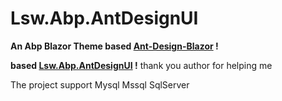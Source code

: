 # Lsw.Abp.AntDesignUI

**An Abp Blazor Theme based [Ant-Design-Blazor](https://github.com/ant-design-blazor/ant-design-blazor) !**

**based [Lsw.Abp.AntDesignUI](https://github.com/realLiangshiwei/Lsw.Abp.AntDesignUI) !**
thank you author for  helping me

The project support Mysql Mssql SqlServer